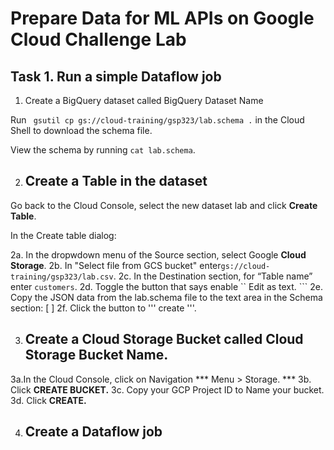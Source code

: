 # Prepare Data for ML APIs on Google Cloud Challenge Lab

## Task 1. Run a simple Dataflow job

1. Create a BigQuery dataset called BigQuery Dataset Name

Run ``` gsutil cp gs://cloud-training/gsp323/lab.schema .``` in the Cloud Shell to download the schema file.

View the schema by running ``` cat lab.schema ```.

2. ## Create a Table in the dataset ##

Go back to the Cloud Console, select the new dataset lab and click **Create Table**.

In the Create table dialog:

2a. In the dropwdown menu of the Source section, select Google **Cloud Storage**. 
2b. In "Select file from GCS bucket" enter``` gs://cloud-training/gsp323/lab.csv ```.
2c. In the Destination section, for “Table name” enter ``` customers ```. 
2d. Toggle the button that says enable `` Edit as text. ```
2e. Copy the JSON data from the lab.schema file to the text area in the Schema section:
   [ ]
2f. Click the button to ''' create '''.

3. ## Create a Cloud Storage Bucket called Cloud Storage Bucket Name. ##

3a.In the Cloud Console, click on Navigation *** Menu > Storage. ***
3b. Click **CREATE BUCKET.**
3c. Copy your GCP Project ID to Name your bucket.
3d. Click **CREATE.**

4.  ## Create a Dataflow job ##
